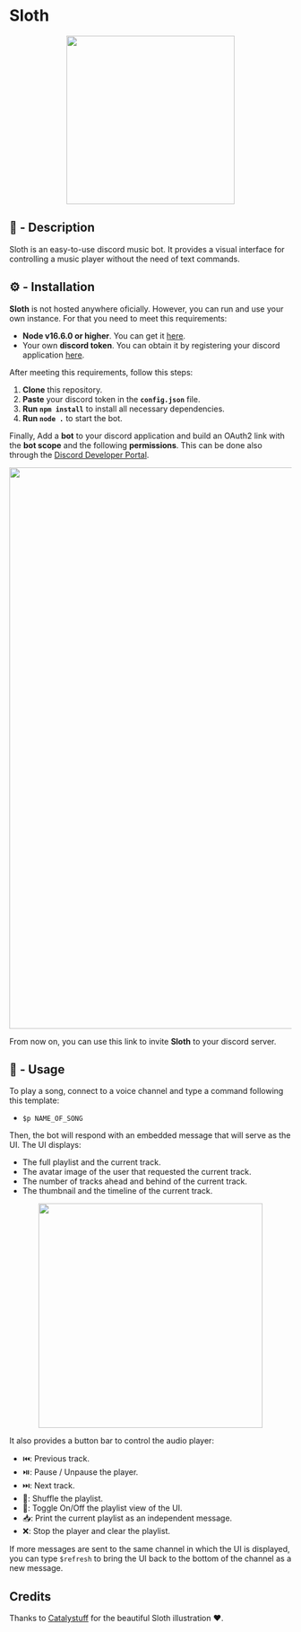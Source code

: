 # Sloth

<p align="center">
  <img src="https://cdn.discordapp.com/attachments/477545483330650126/885300068847063040/2248.jpg" width=300/>
</p>

## 📖 - Description

Sloth is an easy-to-use discord music bot. It provides a visual interface for controlling a music player without the need of text commands.

## ⚙ - Installation

**Sloth** is not hosted anywhere oficially. However, you can run and use your own instance. For that you need to meet this requirements:

-   **Node v16.6.0 or higher**. You can get it [here](https://nodejs.org/en/).
-   Your own **discord token**. You can obtain it by registering your discord application [here](https://discord.com/developers/applications).

After meeting this requirements, follow this steps:

1. **Clone** this repository.
2. **Paste** your discord token in the **`config.json`** file.
3. **Run `npm install`** to install all necessary dependencies.
4. **Run `node .`** to start the bot.

Finally, Add a **bot** to your discord application and build an OAuth2 link with the **bot scope** and the following **permissions**.
This can be done also through the [Discord Developer Portal](https://discord.com/developers/applications).

<p align="center">
  <img src="https://cdn.discordapp.com/attachments/477545483330650126/896092491508502558/unknown.png" width=1000/>
</p>

From now on, you can use this link to invite **Sloth** to your discord server.

## 🎵 - Usage

To play a song, connect to a voice channel and type a command following this template:

-   `$p NAME_OF_SONG`

Then, the bot will respond with an embedded message that will serve as the UI. The UI displays:

-   The full playlist and the current track.
-   The avatar image of the user that requested the current track.
-   The number of tracks ahead and behind of the current track.
-   The thumbnail and the timeline of the current track.

<p align="center">
  <img src="https://cdn.discordapp.com/attachments/477545483330650126/896094658000728114/unknown.png" width=400/>
</p>

It also provides a button bar to control the audio player:

-   ⏮️: Previous track.
-   ⏯️: Pause / Unpause the player.
-   ⏭️: Next track.
-   🔀: Shuffle the playlist.
-   📜: Toggle On/Off the playlist view of the UI.
-   📥: Print the current playlist as an independent message.
-   ❌: Stop the player and clear the playlist.

If more messages are sent to the same channel in which the UI is displayed, you can type `$refresh` to bring the UI back to the bottom of the channel as a new message.

## Credits

Thanks to [Catalystuff](https://www.freepik.es/catalyststuff) for the beautiful Sloth illustration ♥.
